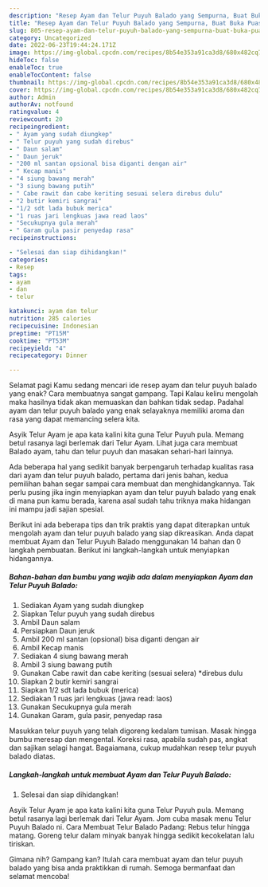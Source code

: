 ```yaml
---
description: "Resep Ayam dan Telur Puyuh Balado yang Sempurna, Buat Buka Puasa}"
title: "Resep Ayam dan Telur Puyuh Balado yang Sempurna, Buat Buka Puasa}"
slug: 805-resep-ayam-dan-telur-puyuh-balado-yang-sempurna-buat-buka-puasa
category: Uncategorized
date: 2022-06-23T19:44:24.171Z
image: https://img-global.cpcdn.com/recipes/8b54e353a91ca3d8/680x482cq70/ayam-dan-telur-puyuh-balado-foto-resep-utama.jpg
hideToc: false
enableToc: true
enableTocContent: false
thumbnail: https://img-global.cpcdn.com/recipes/8b54e353a91ca3d8/680x482cq70/ayam-dan-telur-puyuh-balado-foto-resep-utama.jpg
cover: https://img-global.cpcdn.com/recipes/8b54e353a91ca3d8/680x482cq70/ayam-dan-telur-puyuh-balado-foto-resep-utama.jpg
author: Admin
authorAv: notfound
ratingvalue: 4
reviewcount: 20
recipeingredient:
- " Ayam yang sudah diungkep"
- " Telur puyuh yang sudah direbus"
- " Daun salam"
- " Daun jeruk"
- "200 ml santan opsional bisa diganti dengan air"
- " Kecap manis"
- "4 siung bawang merah"
- "3 siung bawang putih"
- " Cabe rawit dan cabe keriting sesuai selera direbus dulu"
- "2 butir kemiri sangrai"
- "1/2 sdt lada bubuk merica"
- "1 ruas jari lengkuas jawa read laos"
- "Secukupnya gula merah"
- " Garam gula pasir penyedap rasa"
recipeinstructions:

- "Selesai dan siap dihidangkan!"
categories:
- Resep
tags:
- ayam
- dan
- telur

katakunci: ayam dan telur 
nutrition: 285 calories
recipecuisine: Indonesian
preptime: "PT15M"
cooktime: "PT53M"
recipeyield: "4"
recipecategory: Dinner

---
```



Selamat pagi Kamu sedang mencari ide resep ayam dan telur puyuh balado yang enak? Cara membuatnya sangat gampang. Tapi Kalau keliru mengolah maka hasilnya tidak akan memuaskan dan bahkan tidak sedap. Padahal ayam dan telur puyuh balado yang enak selayaknya memiliki aroma dan rasa yang dapat memancing selera kita.


Asyik Telur Ayam je apa kata kalini kita guna Telur Puyuh pula. Memang betul rasanya lagi berlemak dari Telur Ayam. Lihat juga cara membuat Balado ayam, tahu dan telur puyuh dan masakan sehari-hari lainnya.

Ada beberapa hal yang sedikit banyak berpengaruh terhadap kualitas rasa dari ayam dan telur puyuh balado, pertama dari jenis bahan, kedua pemilihan bahan segar sampai cara membuat dan menghidangkannya. Tak perlu pusing jika ingin menyiapkan ayam dan telur puyuh balado yang enak di mana pun kamu berada, karena asal sudah tahu triknya maka hidangan ini mampu jadi sajian spesial.


Berikut ini ada beberapa tips dan trik praktis yang dapat diterapkan untuk mengolah ayam dan telur puyuh balado yang siap dikreasikan. Anda dapat membuat Ayam dan Telur Puyuh Balado menggunakan 14 bahan dan 0 langkah pembuatan. Berikut ini langkah-langkah untuk menyiapkan hidangannya.

<!--inarticleads1-->

##### Bahan-bahan dan bumbu yang wajib ada dalam menyiapkan Ayam dan Telur Puyuh Balado:

1. Sediakan  Ayam yang sudah diungkep
1. Siapkan  Telur puyuh yang sudah direbus
1. Ambil  Daun salam
1. Persiapkan  Daun jeruk
1. Ambil 200 ml santan (opsional) bisa diganti dengan air
1. Ambil  Kecap manis
1. Sediakan 4 siung bawang merah
1. Ambil 3 siung bawang putih
1. Gunakan  Cabe rawit dan cabe keriting (sesuai selera) *direbus dulu
1. Siapkan 2 butir kemiri sangrai
1. Siapkan 1/2 sdt lada bubuk (merica)
1. Sediakan 1 ruas jari lengkuas (jawa read: laos)
1. Gunakan Secukupnya gula merah
1. Gunakan  Garam, gula pasir, penyedap rasa


Masukkan telur puyuh yang telah digoreng kedalam tumisan. Masak hingga bumbu meresap dan mengental. Koreksi rasa, apabila sudah pas, angkat dan sajikan selagi hangat. Bagaiamana, cukup mudahkan resep telur puyuh balado diatas. 

<!--inarticleads2-->

##### Langkah-langkah untuk membuat Ayam dan Telur Puyuh Balado:


1. Selesai dan siap dihidangkan!

Asyik Telur Ayam je apa kata kalini kita guna Telur Puyuh pula. Memang betul rasanya lagi berlemak dari Telur Ayam. Jom cuba masak menu Telur Puyuh Balado ni. Cara Membuat Telur Balado Padang: Rebus telur hingga matang. Goreng telur dalam minyak banyak hingga sedikit kecokelatan lalu tiriskan. 

Gimana nih? Gampang kan? Itulah cara membuat ayam dan telur puyuh balado yang bisa anda praktikkan di rumah. Semoga bermanfaat dan selamat mencoba!
